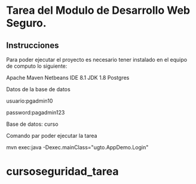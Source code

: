# Tarea del Modulo de Desarrollo Web Seguro.

## Instrucciones

Para poder ejecutar el proyecto es necesario tener instalado en el equipo de computo lo siguiente:

Apache Maven
Netbeans IDE 8.1
JDK 1.8
Postgres

Datos de la base de datos

usuario:pgadmin10

password:pagadmin123


Base de datos: curso	


Comando par poder ejecutar la tarea

mvn exec:java -Dexec.mainClass="ugto.AppDemo.Login"
# cursoseguridad_tarea
